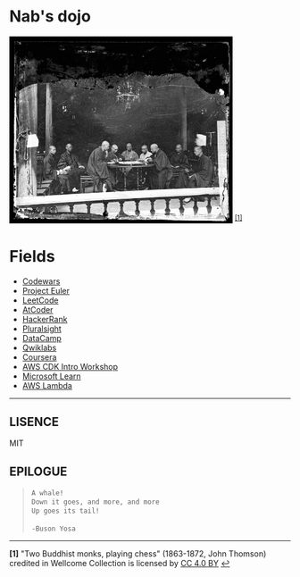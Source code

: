 # Nab's dojo
<img src=dojo.jpg width=400 /> <sup id="a1">[[1]](#f1)</sup>

# Fields
- [Codewars](https://codewars.com)
- [Project Euler](https://projecteuler.net)
- [LeetCode](https://leetcode.com)
- [AtCoder](https://atcoder.jp)
- [HackerRank](https://www.hackerrank.com/)
- [Pluralsight](https://www.pluralsight.com/)
- [DataCamp](https://www.datacamp.com/)
- [Qwiklabs](https://amazon-run.qwiklabs.com)
- [Coursera](https://www.coursera.org/)
- [AWS CDK Intro Workshop](https://cdkworkshop.com)
- [Microsoft Learn](https://docs.microsoft.com/learn/)
- [AWS Lambda](https://aws.amazon.com/lambda/)

---

## LISENCE
MIT

## EPILOGUE
>     A whale!
>     Down it goes, and more, and more
>     Up goes its tail!
>
>     -Buson Yosa

---

<b id="f1">[1]</b> "Two Buddhist monks, playing chess" (1863-1872, John Thomson) credited in Wellcome Collection is licensed by [CC 4.0 BY](https://creativecommons.org/licenses/by/4.0/) [↩](#a1)
